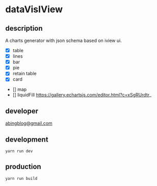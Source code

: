 # dataVisIView

## description

A charts generator with json schema based on iview ui.

- [x] table
- [x] lines
- [x] bar
- [x] pie
- [x] retain table
- [x] card
- [] map
- [] liquidFill https://gallery.echartsjs.com/editor.html?c=xSgRUrdtr_



## developer

abingblog@gmail.com

## development

`yarn run dev`

## production

`yarn run build`
